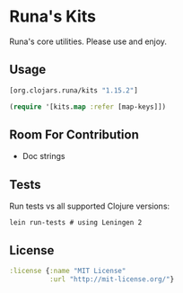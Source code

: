 # Runa's Kits

Runa's core utilities.  Please use and enjoy.

Usage
-----

```clj
[org.clojars.runa/kits "1.15.2"]
```

```clj
(require '[kits.map :refer [map-keys]])
```

Room For Contribution
---------------------

* Doc strings

Tests
-----

Run tests vs all supported Clojure versions:

```
lein run-tests # using Leningen 2
```

License
-------

```clj
:license {:name "MIT License"
          :url "http://mit-license.org/"}
```
